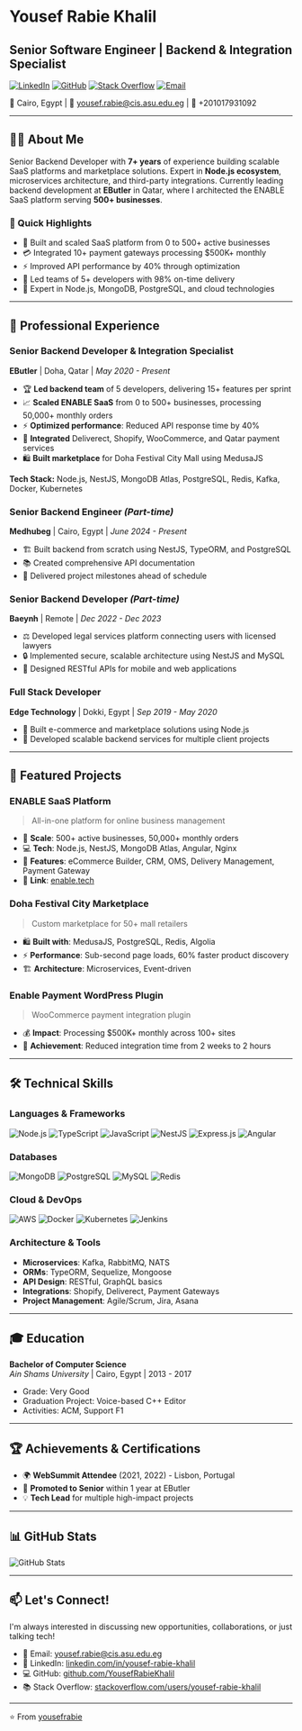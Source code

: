 # Yousef Rabie Khalil
## Senior Software Engineer | Backend & Integration Specialist

[![LinkedIn](https://img.shields.io/badge/LinkedIn-yousefrabie-blue?style=flat-square&logo=linkedin)](https://www.linkedin.com/in/yousef-rabie-khalil)
[![GitHub](https://img.shields.io/badge/GitHub-yousefrabie-black?style=flat-square&logo=github)](https://github.com/YousefRabieKhalil)
[![Stack Overflow](https://img.shields.io/badge/StackOverflow-yousefrabie-orange?style=flat-square&logo=stackoverflow)](https://stackoverflow.com/users/yousef-rabie-khalil)
[![Email](https://img.shields.io/badge/Email-yousef.rabie@cis.asu.edu.eg-red?style=flat-square&logo=gmail)](mailto:yousef.rabie@cis.asu.edu.eg)

📍 Cairo, Egypt | 📧 yousef.rabie@cis.asu.edu.eg | 📱 +201017931092

---

## 👨‍💻 About Me

Senior Backend Developer with **7+ years** of experience building scalable SaaS platforms and marketplace solutions. Expert in **Node.js ecosystem**, microservices architecture, and third-party integrations. Currently leading backend development at **EButler** in Qatar, where I architected the ENABLE SaaS platform serving **500+ businesses**.

### 🎯 Quick Highlights
- 🚀 Built and scaled SaaS platform from 0 to 500+ active businesses
- 💳 Integrated 10+ payment gateways processing $500K+ monthly
- ⚡ Improved API performance by 40% through optimization
- 👥 Led teams of 5+ developers with 98% on-time delivery
- 🔧 Expert in Node.js, MongoDB, PostgreSQL, and cloud technologies

---

## 💼 Professional Experience

### **Senior Backend Developer & Integration Specialist**
**EButler** | Doha, Qatar | *May 2020 - Present*

- 🏆 **Led backend team** of 5 developers, delivering 15+ features per sprint
- 📈 **Scaled ENABLE SaaS** from 0 to 500+ businesses, processing 50,000+ monthly orders
- ⚡ **Optimized performance**: Reduced API response time by 40%
- 🔌 **Integrated** Deliverect, Shopify, WooCommerce, and Qatar payment services
- 🛍️ **Built marketplace** for Doha Festival City Mall using MedusaJS

**Tech Stack:** Node.js, NestJS, MongoDB Atlas, PostgreSQL, Redis, Kafka, Docker, Kubernetes

### **Senior Backend Engineer** *(Part-time)*
**Medhubeg** | Cairo, Egypt | *June 2024 - Present*

- 🏗️ Built backend from scratch using NestJS, TypeORM, and PostgreSQL
- 📚 Created comprehensive API documentation
- 🎯 Delivered project milestones ahead of schedule

### **Senior Backend Developer** *(Part-time)*
**Baeynh** | Remote | *Dec 2022 - Dec 2023*

- ⚖️ Developed legal services platform connecting users with licensed lawyers
- 🔒 Implemented secure, scalable architecture using NestJS and MySQL
- 📱 Designed RESTful APIs for mobile and web applications

### **Full Stack Developer**
**Edge Technology** | Dokki, Egypt | *Sep 2019 - May 2020*

- 🛒 Built e-commerce and marketplace solutions using Node.js
- 🚀 Developed scalable backend services for multiple client projects

---

## 🚀 Featured Projects

### **ENABLE SaaS Platform**
> All-in-one platform for online business management

- 🏢 **Scale**: 500+ active businesses, 50,000+ monthly orders
- 💻 **Tech**: Node.js, NestJS, MongoDB Atlas, Angular, Nginx
- 🌟 **Features**: eCommerce Builder, CRM, OMS, Delivery Management, Payment Gateway
- 🔗 **Link**: [enable.tech](https://enable.tech)

### **Doha Festival City Marketplace**
> Custom marketplace for 50+ mall retailers

- 🛍️ **Built with**: MedusaJS, PostgreSQL, Redis, Algolia
- ⚡ **Performance**: Sub-second page loads, 60% faster product discovery
- 🏗️ **Architecture**: Microservices, Event-driven

### **Enable Payment WordPress Plugin**
> WooCommerce payment integration plugin

- 💰 **Impact**: Processing $500K+ monthly across 100+ sites
- 🔧 **Achievement**: Reduced integration time from 2 weeks to 2 hours

---

## 🛠️ Technical Skills

### **Languages & Frameworks**
![Node.js](https://img.shields.io/badge/Node.js-339933?style=flat-square&logo=node.js&logoColor=white)
![TypeScript](https://img.shields.io/badge/TypeScript-3178C6?style=flat-square&logo=typescript&logoColor=white)
![JavaScript](https://img.shields.io/badge/JavaScript-F7DF1E?style=flat-square&logo=javascript&logoColor=black)
![NestJS](https://img.shields.io/badge/NestJS-E0234E?style=flat-square&logo=nestjs&logoColor=white)
![Express.js](https://img.shields.io/badge/Express.js-000000?style=flat-square&logo=express&logoColor=white)
![Angular](https://img.shields.io/badge/Angular-DD0031?style=flat-square&logo=angular&logoColor=white)

### **Databases**
![MongoDB](https://img.shields.io/badge/MongoDB-47A248?style=flat-square&logo=mongodb&logoColor=white)
![PostgreSQL](https://img.shields.io/badge/PostgreSQL-4169E1?style=flat-square&logo=postgresql&logoColor=white)
![MySQL](https://img.shields.io/badge/MySQL-4479A1?style=flat-square&logo=mysql&logoColor=white)
![Redis](https://img.shields.io/badge/Redis-DC382D?style=flat-square&logo=redis&logoColor=white)

### **Cloud & DevOps**
![AWS](https://img.shields.io/badge/AWS-232F3E?style=flat-square&logo=amazon-aws&logoColor=white)
![Docker](https://img.shields.io/badge/Docker-2496ED?style=flat-square&logo=docker&logoColor=white)
![Kubernetes](https://img.shields.io/badge/Kubernetes-326CE5?style=flat-square&logo=kubernetes&logoColor=white)
![Jenkins](https://img.shields.io/badge/Jenkins-D24939?style=flat-square&logo=jenkins&logoColor=white)

### **Architecture & Tools**
- **Microservices**: Kafka, RabbitMQ, NATS
- **ORMs**: TypeORM, Sequelize, Mongoose
- **API Design**: RESTful, GraphQL basics
- **Integrations**: Shopify, Deliverect, Payment Gateways
- **Project Management**: Agile/Scrum, Jira, Asana

---

## 🎓 Education

**Bachelor of Computer Science**  
*Ain Shams University* | Cairo, Egypt | 2013 - 2017
- Grade: Very Good
- Graduation Project: Voice-based C++ Editor
- Activities: ACM, Support F1

---

## 🏆 Achievements & Certifications

- 🌍 **WebSummit Attendee** (2021, 2022) - Lisbon, Portugal
- 🚀 **Promoted to Senior** within 1 year at EButler
- 💡 **Tech Lead** for multiple high-impact projects

---

## 📊 GitHub Stats

![GitHub Stats](https://github-readme-stats.vercel.app/api?username=YousefRabieKhalil&show_icons=true&theme=dark)

---

## 📫 Let's Connect!

I'm always interested in discussing new opportunities, collaborations, or just talking tech!

- 📧 Email: [yousef.rabie@cis.asu.edu.eg](mailto:yousef.rabie@cis.asu.edu.eg)
- 💼 LinkedIn: [linkedin.com/in/yousef-rabie-khalil](https://www.linkedin.com/in/yousef-rabie-khalil/)
- 💻 GitHub: [github.com/YousefRabieKhalil](https://github.com/YousefRabieKhalil)
- 📚 Stack Overflow: [stackoverflow.com/users/yousef-rabie-khalil](https://stackoverflow.com/users/yousef-rabie-khalil)

---

⭐️ From [yousefrabie](https://github.com/YousefRabieKhalil)
